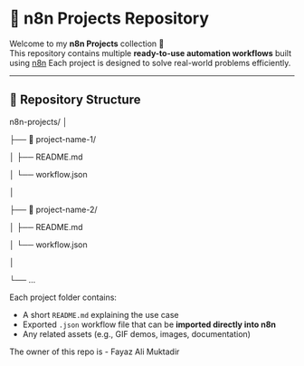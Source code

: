 
# 🧠 n8n Projects Repository

Welcome to my **n8n Projects** collection 🚀  
This repository contains multiple **ready-to-use automation workflows** built using [n8n](https://n8n.io)
Each project is designed to solve real-world problems efficiently.

---

## 📌 Repository Structure
n8n-projects/
│

├── 📁 project-name-1/

│ ├── README.md

│ └── workflow.json

│

├── 📁 project-name-2/

│ ├── README.md

│ └── workflow.json

│

└── ...

Each project folder contains:
- A short `README.md` explaining the use case
- Exported `.json` workflow file that can be **imported directly into n8n**
- Any related assets (e.g., GIF demos, images, documentation)


The owner of this repo is - Fayaz Ali Muktadir


